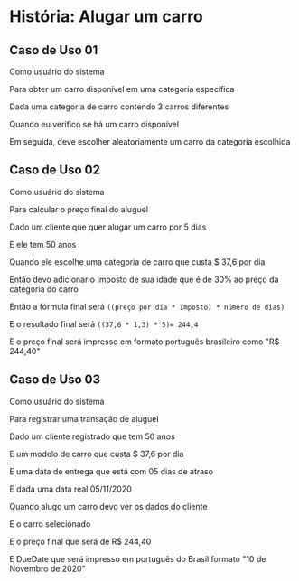 # História: Alugar um carro
## Caso de Uso 01

Como usuário do sistema

Para obter um carro disponível em uma categoria específica

Dada uma categoria de carro contendo 3 carros diferentes

Quando eu verifico se há um carro disponível

Em seguida, deve escolher aleatoriamente um carro da categoria escolhida

## Caso de Uso 02

Como usuário do sistema

Para calcular o preço final do aluguel

Dado um cliente que quer alugar um carro por 5 dias

E ele tem 50 anos

Quando ele escolhe uma categoria de carro que custa $ 37,6 por dia

Então devo adicionar o Imposto de sua idade que é de 30% ao preço da categoria do carro

Então a fórmula final será `((preço por dia * Imposto) * número de dias)`

E o resultado final será `((37,6 * 1,3) * 5)= 244,4`

E o preço final será impresso em formato português brasileiro como "R$ 244,40"

## Caso de Uso 03

Como usuário do sistema

Para registrar uma transação de aluguel

Dado um cliente registrado que tem 50 anos

E um modelo de carro que custa $ 37,6 por dia

E uma data de entrega que está com 05 dias de atraso

E dada uma data real 05/11/2020

Quando alugo um carro devo ver os dados do cliente

E o carro selecionado

E o preço final que será de R$ 244,40

E DueDate que será impresso em português do Brasil formato "10 de Novembro de 2020"
